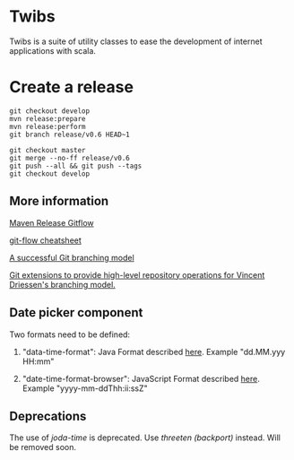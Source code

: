 Twibs
=====

Twibs is a suite of utility classes to ease the development of internet applications with scala.

# Create a release

    git checkout develop
    mvn release:prepare
    mvn release:perform
    git branch release/v0.6 HEAD~1

    git checkout master
    git merge --no-ff release/v0.6
    git push --all && git push --tags
    git checkout develop

## More information

[Maven Release Gitflow](http://vincent.demeester.fr/2012/07/maven-release-gitflow/)

[git-flow cheatsheet](http://danielkummer.github.io/git-flow-cheatsheet/)

[A successful Git branching model](http://nvie.com/posts/a-successful-git-branching-model/)

[Git extensions to provide high-level repository operations for Vincent Driessen's branching model.](https://github.com/nvie/gitflow)


## Date picker component

Two formats need to be defined:

1. "data-time-format": Java Format described [here](http://download.java.net/jdk8/docs/api/java/time/format/DateTimeFormatter.html). Example "dd.MM.yyy HH:mm"

2. "date-time-format-browser": JavaScript Format described [here](http://www.malot.fr/bootstrap-datetimepicker). Example "yyyy-mm-ddThh:ii:ssZ"


## Deprecations

The use of *joda-time* is deprecated. Use *threeten (backport)* instead. Will be removed soon.
